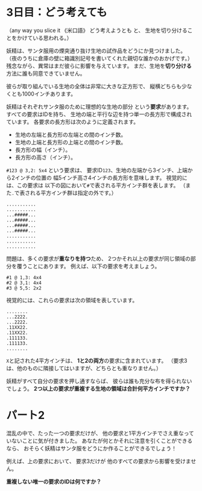 # 3日目：どう考えても #

（any way you slice it 《米口語》 どう考えようとも と、
生地を切り分けることをかけている思われる。）

妖精は、サンタ服用の煙突通り抜け生地の試作品をどうにか見つけました。
（夜のうちに倉庫の壁に箱識別記号を書いてくれた親切な誰かのおかげです。）
残念ながら、異常はまだ彼らに影響を与えています。
まだ、生地を**切り分ける**方法に誰も同意できていません。

彼らが取り組んでいる生地の全体は非常に大きな正方形で、
縦横どちらも少なくとも1000インチあります。

妖精はそれぞれサンタ服のために理想的な生地の部分
という**要求**があります。
すべての要求はIDを持ち、
生地の端と平行な辺を持つ単一の長方形で構成されています。
各要求の長方形は次のように定義されます。

- 生地の左端と長方形の左端との間のインチ数。
- 生地の上端と長方形の上端との間のインチ数。
- 長方形の幅（インチ）。
- 長方形の高さ（インチ）。

`#123 @ 3,2: 5x4` という要求は、
要求ID`123`、生地の左端から3インチ、上端から2インチの位置の
幅5インチ高さ4インチの長方形を意味します。
視覚的には、この要求は
以下の図において`#`で表される平方インチ群を表します。
（また`.`で表される平方インチ群は指定の外です。）

~~~
...........
...........
...#####...
...#####...
...#####...
...#####...
...........
...........
...........
~~~

問題は、多くの要求が**重なりを持つ**ため、
2つかそれ以上の要求が同じ領域の部分を覆うことにあります。
例えば、以下の要求を考えましょう。

~~~
#1 @ 1,3: 4x4
#2 @ 3,1: 4x4
#3 @ 5,5: 2x2
~~~

視覚的には、これらの要求は次の領域を表しています。

~~~
........
...2222.
...2222.
.11XX22.
.11XX22.
.111133.
.111133.
........
~~~

`X`と記された4平方インチは、
**1と2の両方**の要求に含まれています。
（要求3は、他のものに隣接してはいますが、どちらとも重なりません。）

妖精がすべて自分の要求を押し通すならば、
彼らは誰も充分な布を得られないでしょう。
**2つ以上の要求が重複する生地の領域は合計何平方インチですか？**

# パート2 #

混乱の中で、たった一つの要求だけが、
他の要求と1平方インチでさえ重なっていないことに気が付きました。
あなたが何とかそれに注意を引くことができるなら、
おそらく妖精はサンタ服をどうにか作ることができるでしょう！

例えば、上の要求において、
要求3だけが
他のすべての要求から影響を受けません。

**重複しない唯一の要求のIDは何ですか？**
